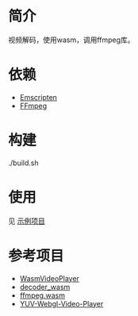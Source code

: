 # 简介
视频解码，使用wasm，调用ffmpeg库。  

# 依赖
* [Emscripten](https://emscripten.org/docs/getting_started/downloads.html)  
* [FFmpeg](https://ffmpeg.org/download.html#get-sources)  

# 构建
./build.sh

# 使用
见 [示例项目](https://github.com/zhaohuijun/video-decoder-test)

# 参考项目
* [WasmVideoPlayer](https://github.com/sonysuqin/WasmVideoPlayer)  
* [decoder_wasm](https://github.com/goldvideo/decoder_wasm)  
* [ffmpeg.wasm](https://github.com/ffmpegwasm/ffmpeg.wasm)  
* [YUV-Webgl-Video-Player](https://github.com/p4prasoon/YUV-Webgl-Video-Player)  
